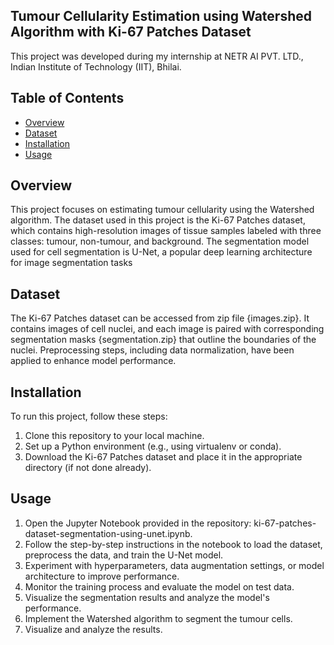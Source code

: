 ## Tumour Cellularity Estimation using Watershed Algorithm with Ki-67 Patches Dataset

This project was developed during my internship at NETR AI PVT. LTD., Indian Institute of Technology (IIT), Bhilai.

## Table of Contents

- [Overview](#Overview)
- [Dataset](#Dataset)
- [Installation](#installation)
- [Usage](#usage)

## Overview
This project focuses on estimating tumour cellularity using the Watershed algorithm. The dataset used in this project is the Ki-67 Patches dataset, which contains high-resolution images of tissue samples labeled with three classes: tumour, non-tumour, and background. The segmentation model used for cell segmentation is U-Net, a popular deep learning architecture for image segmentation tasks

## Dataset

The Ki-67 Patches dataset can be accessed from zip file {images.zip}. It contains images of cell nuclei, and each image is paired with corresponding segmentation masks {segmentation.zip} that outline the boundaries of the nuclei. Preprocessing steps, including data  normalization, have been applied to enhance model performance.

## Installation

To run this project, follow these steps:

1. Clone this repository to your local machine.
2. Set up a Python environment (e.g., using virtualenv or conda).
3. Download the Ki-67 Patches dataset and place it in the appropriate directory (if not done already).

## Usage

1. Open the Jupyter Notebook provided in the repository: ki-67-patches-dataset-segmentation-using-unet.ipynb.
2. Follow the step-by-step instructions in the notebook to load the dataset, preprocess the data, and train the U-Net model.
3. Experiment with hyperparameters, data augmentation settings, or model architecture to improve performance.
4. Monitor the training process and evaluate the model on test data.
5. Visualize the segmentation results and analyze the model's performance.
6. Implement the Watershed algorithm to segment the tumour cells.
7. Visualize and analyze the results.






